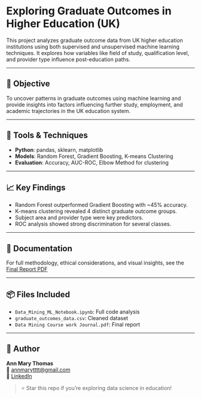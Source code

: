 # Exploring Graduate Outcomes in Higher Education (UK)

This project analyzes graduate outcome data from UK higher education institutions using both supervised and unsupervised machine learning techniques. It explores how variables like field of study, qualification level, and provider type influence post-education paths.

---

## 🎯 Objective

To uncover patterns in graduate outcomes using machine learning and provide insights into factors influencing further study, employment, and academic trajectories in the UK education system.

---

## 🧰 Tools & Techniques

- **Python**: pandas, sklearn, matplotlib
- **Models**: Random Forest, Gradient Boosting, K-means Clustering
- **Evaluation**: Accuracy, AUC-ROC, Elbow Method for clustering

---

## 📈 Key Findings

- Random Forest outperformed Gradient Boosting with ~45% accuracy.
- K-means clustering revealed 4 distinct graduate outcome groups.
- Subject area and provider type were key predictors.
- ROC analysis showed strong discrimination for several classes.

---

## 📄 Documentation

For full methodology, ethical considerations, and visual insights, see the [Final Report PDF](./Data%20Mining%20Course%20work%20Journal.pdf)

---

## 📦 Files Included

- `Data_Mining_ML_Notebook.ipynb`: Full code analysis
- `graduate_outcomes_data.csv`: Cleaned dataset
- `Data Mining Course work Journal.pdf`: Final report

---

## 👤 Author

**Ann Mary Thomas**  
📧 annmarytttt@gmail.com  
🔗 [LinkedIn](https://www.linkedin.com/in/ann-mary-thomas-6272aa200)

> ⭐ Star this repo if you’re exploring data science in education!

